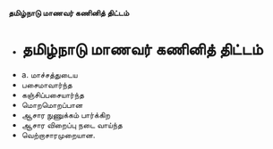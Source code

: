 **தமிழ்நாடு மாணவர் கணினித் திட்டம்**
- # தமிழ்நாடு மாணவர் கணினித் திட்டம்
- a. மாச்சத்துடைய
- பசைமாவார்ந்த
- கஞ்சிப்பசையார்ந்த
- மொறமொறப்பான
- ஆசார நுணுக்கம் பார்க்கிற
- ஆசார விறைப்பு நடை வாய்ந்த
- வெற்றாசாரமுறையான.

